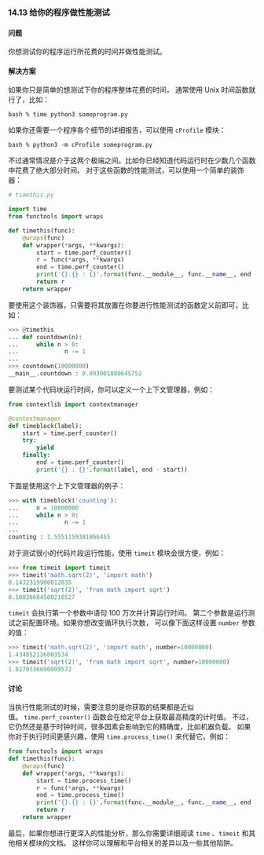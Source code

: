 ### 14.13 给你的程序做性能测试

#### 问题

你想测试你的程序运行所花费的时间并做性能测试。

#### 解决方案

如果你只是简单的想测试下你的程序整体花费的时间， 通常使用 Unix 时间函数就行了，比如：

```shell
bash % time python3 someprogram.py
```

如果你还需要一个程序各个细节的详细报告，可以使用 `cProfile` 模块：

```shell
bash % python3 -m cProfile someprogram.py
```

不过通常情况是介于这两个极端之间。比如你已经知道代码运行时在少数几个函数中花费了绝大部分时间。 对于这些函数的性能测试，可以使用一个简单的装饰器：

```python
# timethis.py

import time
from functools import wraps

def timethis(func):
    @wraps(func)
    def wrapper(*args, **kwargs):
        start = time.perf_counter()
        r = func(*args, **kwargs)
        end = time.perf_counter()
        print('{}.{} : {}'.format(func.__module__, func.__name__, end - start))
        return r
    return wrapper
```

要使用这个装饰器，只需要将其放置在你要进行性能测试的函数定义前即可，比如：

```python
>>> @timethis
... def countdown(n):
...     while n > 0:
...             n -= 1
...
>>> countdown(10000000)
__main__.countdown : 0.803001880645752
```

要测试某个代码块运行时间，你可以定义一个上下文管理器，例如：

```python
from contextlib import contextmanager

@contextmanager
def timeblock(label):
    start = time.perf_counter()
    try:
        yield
    finally:
        end = time.perf_counter()
        print('{} : {}'.format(label, end - start))
```

下面是使用这个上下文管理器的例子：

```python
>>> with timeblock('counting'):
...     n = 10000000
...     while n > 0:
...             n -= 1
...
counting : 1.5551159381866455
```

对于测试很小的代码片段运行性能，使用 `timeit` 模块会很方便，例如：

```python
>>> from timeit import timeit
>>> timeit('math.sqrt(2)', 'import math')
0.1432319980012835
>>> timeit('sqrt(2)', 'from math import sqrt')
0.10836604500218527
```

`timeit` 会执行第一个参数中语句 100 万次并计算运行时间。 第二个参数是运行测试之前配置环境。如果你想改变循环执行次数， 可以像下面这样设置 `number` 参数的值：

```python
>>> timeit('math.sqrt(2)', 'import math', number=10000000)
1.434852126003534
>>> timeit('sqrt(2)', 'from math import sqrt', number=10000000)
1.0270336690009572
```

#### 讨论

当执行性能测试的时候，需要注意的是你获取的结果都是近似值。 `time.perf_counter()` 函数会在给定平台上获取最高精度的计时值。 不过，它仍然还是基于时钟时间，很多因素会影响到它的精确度，比如机器负载。 如果你对于执行时间更感兴趣，使用 `time.process_time()` 来代替它。例如：

```python
from functools import wraps
def timethis(func):
    @wraps(func)
    def wrapper(*args, **kwargs):
        start = time.process_time()
        r = func(*args, **kwargs)
        end = time.process_time()
        print('{}.{} : {}'.format(func.__module__, func.__name__, end - start))
        return r
    return wrapper
```

最后，如果你想进行更深入的性能分析，那么你需要详细阅读 `time` 、`timeit` 和其他相关模块的文档。 这样你可以理解和平台相关的差异以及一些其他陷阱。